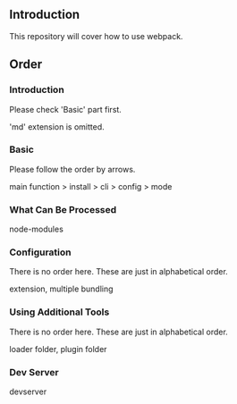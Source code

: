 ## Introduction

This repository will cover how to use webpack.

## Order

### Introduction

Please check 'Basic' part first.

'md' extension is omitted.

### Basic

Please follow the order by arrows.

main function > install > cli > config > mode

### What Can Be Processed

node-modules

### Configuration

There is no order here. These are just in alphabetical order.

extension, multiple bundling

### Using Additional Tools

There is no order here. These are just in alphabetical order.

loader folder, plugin folder

### Dev Server

devserver
